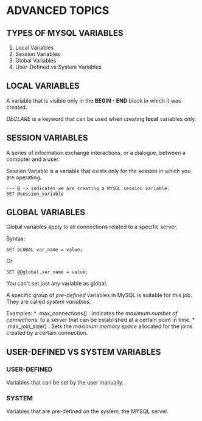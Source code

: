 # ADVANCED TOPICS 

## TYPES OF MYSQL VARIABLES 

1. Local Variables
2. Session Variables
3. Global Variables 
4. User-Defined vs System Variables


## LOCAL VARIABLES

A variable that is visible only in the **BEGIN - END** block in which it was created. 

*DECLARE* is a keyword that can be used when creating **local** variables only. 

## SESSION VARIABLES

A series of information exchange interactions, or a dialogue, between a computer and a user. 

Session Variable is a variable that exists only for the session in which you are operating. 

```
--- @ -> indicates we are creating a MYSQL session variable.                            
SET @session_variable
```

## GLOBAL VARIABLES

Global variables apply to all connections related to a specific server. 

Syntax: 
```
SET GLOBAL var_name = value;
```

Or 
```
SET @@global.var_name = value;
```

You can't set just any variable as global.

A specific group of *pre-defined* variables in MySQL is suitable for this job. They are called _*system variables*_.

Examples:
    * .max_connections() : Indicates the *maximum number of connections.* to a server that can be established at a certain point in time. 
    * .max_join_size() : Sets the *maximum memory space* allocated for the joins created by a certain connection. 


## USER-DEFINED VS SYSTEM VARIABLES

### USER-DEFINED

Variables that can be set by the user manually. 

### SYSTEM

Variables that are pre-defined on the system, the MYSQL server.

